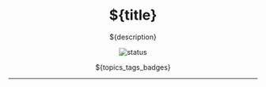 <!--
template_name=head-default
template_version=v1
-->

<h1 align="center">${title}</h1>

<p align="center">
  ${description}<br>
</p>

<p align="center">
  <img src="https://img.shields.io/badge/status-${status}-blue.svg" alt="status">
</p>

<p align="center">
${topics_tags_badges}
</p>

<hr>

